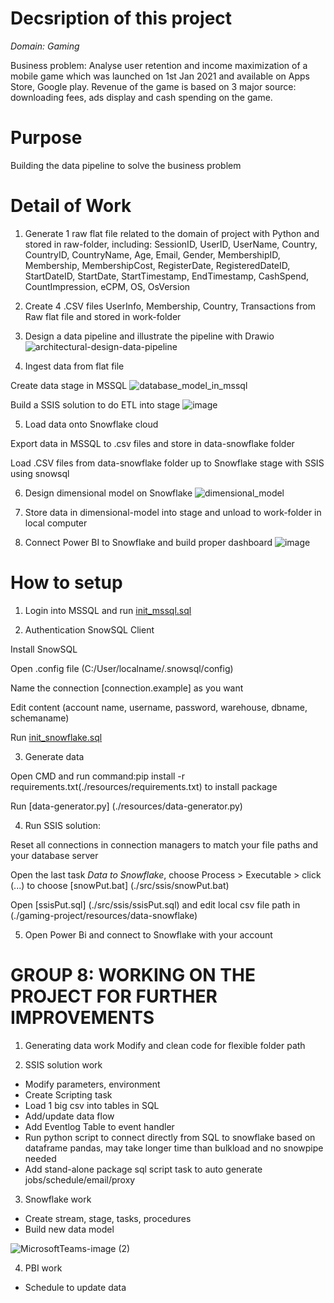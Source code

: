 # Decsription of this project

*Domain: Gaming*

Business problem: Analyse user retention and income maximization of a mobile game which was launched on 1st Jan 2021 and available on Apps Store, Google play. Revenue of the game is based on 3 major source: downloading fees, ads display and cash spending on the game.

# Purpose

Building the data pipeline to solve the business problem

# Detail of Work

1. Generate 1 raw flat file related to the domain of project with Python and stored in raw-folder, including: SessionID, UserID, UserName, Country, CountryID, CountryName, Age, Email, Gender, MembershipID, Membership, MembershipCost, RegisterDate, RegisteredDateID, StartDateID, StartDate, StartTimestamp, EndTimestamp, CashSpend, CountImpression, eCPM, OS, OsVersion

2. Create 4 .CSV files UserInfo, Membership, Country, Transactions from Raw flat file and stored in work-folder

3. Design a data pipeline and illustrate the pipeline with Drawio
![architectural-design-data-pipeline](https://user-images.githubusercontent.com/88389982/129834819-2fbc26f1-62fe-4361-b124-bdd1449995a6.jpg)

4. Ingest data from flat file

Create data stage in MSSQL
![database_model_in_mssql](https://user-images.githubusercontent.com/88389982/129836709-37cdc32f-3fe8-4bc1-96d3-81a3967c5c60.jpg)

Build a SSIS solution to do ETL into stage
![image](https://user-images.githubusercontent.com/88389982/129835460-4c3db8a5-0b38-43b4-b82b-c8870ca2a1f6.png)


5. Load data onto Snowflake cloud

Export data in MSSQL to .csv files and store in data-snowflake folder

Load .CSV files from data-snowflake folder up to Snowflake stage with SSIS using snowsql

6. Design dimensional model on Snowflake
![dimensional_model](https://user-images.githubusercontent.com/88389982/129836615-0f65da5d-a321-4250-be51-9b8617a8a1f3.jpg)

7. Store data in dimensional-model into stage and unload to work-folder in local computer

8. Connect Power BI to Snowflake and build proper dashboard
![image](https://user-images.githubusercontent.com/88389982/129837417-18a9b6ea-06ac-4d5a-952a-64ac64f7ceb7.png)

# How to setup
1. Login into MSSQL and run [init_mssql.sql](./src/mssql/init_mssql.sql)

2. Authentication SnowSQL Client

Install SnowSQL

Open .config file (C:/User/localname/.snowsql/config)

Name the connection [connection.example] as you want

Edit content (account name, username, password, warehouse, dbname, schemaname)

Run [init_snowflake.sql](./src/mssql/init_snowfalke.sql)

3. Generate data

Open CMD and run command:pip install -r requirements.txt(./resources/requirements.txt) to install package

Run [data-generator.py] (./resources/data-generator.py)

4. Run SSIS solution:

Reset all connections in connection managers to match your file paths and your database server

Open the last task *Data to Snowflake*, choose Process > Executable > click (...) to choose [snowPut.bat] (./src/ssis/snowPut.bat)

Open [ssisPut.sql] (./src/ssis/ssisPut.sql) and edit local csv file path  in (./gaming-project/resources/data-snowflake)

5. Open Power Bi and connect to Snowflake with your account


# GROUP 8: WORKING ON THE PROJECT FOR FURTHER IMPROVEMENTS 

1. Generating data work
Modify and clean code for flexible folder path

2. SSIS solution work

- Modify parameters, environment
- Create Scripting task
- Load 1 big csv into tables in SQL
- Add/update data flow
- Add Eventlog Table to event handler
- Run python script to connect directly from SQL to snowflake based on dataframe pandas, may take longer time than bulkload and no snowpipe needed
- Add stand-alone package sql script task to auto generate jobs/schedule/email/proxy

3. Snowflake work
- Create stream, stage, tasks, procedures
- Build new data model

![MicrosoftTeams-image (2)](https://user-images.githubusercontent.com/77618437/130921241-6c5684d3-2c6f-4769-811f-c8277bcd441f.png)

4. PBI work
- Schedule to update data
